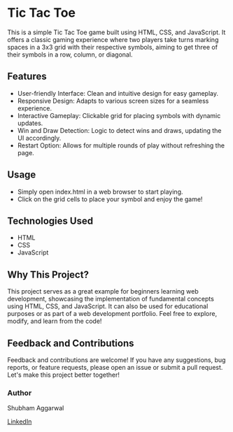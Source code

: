 # Tic Tac Toe
This is a simple Tic Tac Toe game built using HTML, CSS, and JavaScript. It offers a classic gaming experience where two players take turns marking spaces in a 3x3 grid with their respective symbols, aiming to get three of their symbols in a row, column, or diagonal.

## Features
- User-friendly Interface: Clean and intuitive design for easy gameplay.
- Responsive Design: Adapts to various screen sizes for a seamless experience.
- Interactive Gameplay: Clickable grid for placing symbols with dynamic updates.
- Win and Draw Detection: Logic to detect wins and draws, updating the UI accordingly.
- Restart Option: Allows for multiple rounds of play without refreshing the page.

## Usage
- Simply open index.html in a web browser to start playing.
- Click on the grid cells to place your symbol and enjoy the game!

## Technologies Used
- HTML
- CSS
- JavaScript

## Why This Project?
This project serves as a great example for beginners learning web development, showcasing the implementation of fundamental concepts using HTML, CSS, and JavaScript. It can also be used for educational purposes or as part of a web development portfolio. Feel free to explore, modify, and learn from the code!

## Feedback and Contributions
Feedback and contributions are welcome! If you have any suggestions, bug reports, or feature requests, please open an issue or submit a pull request. Let's make this project better together!


### Author
Shubham Aggarwal

<a href="https://www.linkedin.com/in/shubhamaggarwal0812">LinkedIn</a>
